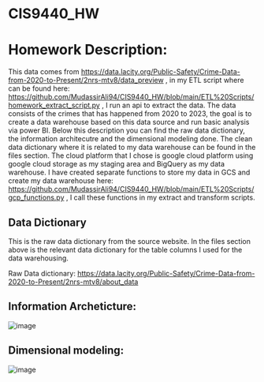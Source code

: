 # CIS9440_HW

# Homework Description:

This data comes from https://data.lacity.org/Public-Safety/Crime-Data-from-2020-to-Present/2nrs-mtv8/data_preview , in my ETL script where can be found here: https://github.com/MudassirAli94/CIS9440_HW/blob/main/ETL%20Scripts/homework_extract_script.py , I run an api to extract the data. The data consists of the crimes that has happened from 2020 to 2023, the goal is to create a data warehouse based on this data source and run basic analysis via power BI. Below this description you can find the raw data dictionary, the information architecutre and the dimensional modeling done. The clean data dictionary where it is related to my data warehouse can be found in the files section. The cloud platform that I chose is google cloud platform using google cloud storage as my staging area and BigQuery as my data warehouse. I have created separate functions to store my data in GCS and create my data warehouse here: https://github.com/MudassirAli94/CIS9440_HW/blob/main/ETL%20Scripts/gcp_functions.py , I call these functions in my extract and transform scripts.

## Data Dictionary

This is the raw data dictionary from the source website. In the files section above is the relevant data dictionary for the table columns I used for the data warehousing.

Raw Data dictionary: https://data.lacity.org/Public-Safety/Crime-Data-from-2020-to-Present/2nrs-mtv8/about_data

## Information Archeticture:

![image](https://github.com/MudassirAli94/CIS9440_HW/assets/38592433/d8de3f0a-0c83-44b8-8ecd-ec611f18c419)


## Dimensional modeling:


![image](https://github.com/MudassirAli94/CIS9440_HW/assets/38592433/1dca0e7b-26c9-4a0e-8aba-c2a1238d01c4)
